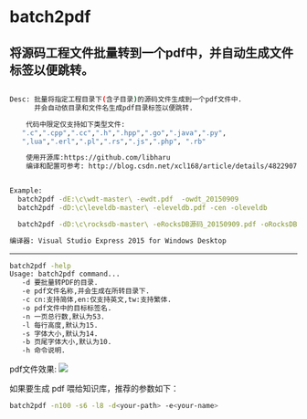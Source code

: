 batch2pdf
========
 将源码工程文件批量转到一个pdf中，并自动生成文件标签以便跳转。
-------
```bash

Desc: 批量将指定工程目录下(含子目录)的源码文件生成到一个pdf文件中.
      并会自动依目录和文件名生成pdf目录标签以便跳转.

    代码中限定仅支持如下类型文件:
   ".c",".cpp",".cc",".h",".hpp",".go",".java",".py", 
   ",lua",".erl",".pl",".rs",".js",".php", ".rb"

    使用开源库:https://github.com/libharu
    编译和配置可参考: http://blog.csdn.net/xcl168/article/details/48229079


Example:
  batch2pdf -dE:\c\wdt-master\ -ewdt.pdf  -owdt_20150909
  batch2pdf -dD:\c\leveldb-master\ -eleveldb.pdf -cen -oleveldb

  batch2pdf -dD:\c\rocksdb-master\ -eRocksDB源码_20150909.pdf -oRocksDB

编译器: Visual Studio Express 2015 for Windows Desktop

  ```

-------
```bash
batch2pdf -help
Usage: batch2pdf command...
   -d 要批量转PDF的目录.
   -e pdf文件名称,并会生成在所转目录下.
   -c cn:支持简体,en:仅支持英文,tw:支持繁体.
   -o pdf文件中的目标标签名.
   -n 一页总行数,默认为53.
   -l 每行高度,默认为15.
   -s 字体大小,默认为14.
   -b 页尾字体大小,默认为10.
   -h 命令说明.
```

pdf文件效果:
  ![](https://raw.githubusercontent.com/xcltapestry/batch2pdf/master/sample/batch2pdf.png)

如果要生成 pdf 喂给知识库，推荐的参数如下：

```bash
batch2pdf -n100 -s6 -l8 -d<your-path> -e<your-name>
```
